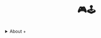    <!--título-->
<div id="user-content-toc">
  <ul align="center">
    <summary><h1 style="display: inline-block">🎮🕹️</h1></summary>
</div>

<!-- Presentation -->
<p>

</p>

<!-- Dropdown -->
<details>
  <summary>About +</summary>

  FaeL
</details>



<!-- GithubStats 
![VariableBee GitHub stats](https://github-readme-stats.vercel.app/api?username=faelfinger&show_icons=true&theme=gotham) -->

